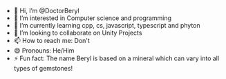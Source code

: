 - 👋 Hi, I’m @DoctorBeryl
- 👀 I’m interested in Computer science and programming
- 🌱 I’m currently learning cpp, cs, javascript, typescript and phyton
- 💞️ I’m looking to collaborate on Unity Projects
- 📫 How to reach me: Don't
- 😄 Pronouns: He/Him
- ⚡ Fun fact: The name Beryl is based on a mineral which can vary into all types of gemstones!

<!---
DoctorBeryl/DoctorBeryl is a ✨ special ✨ repository because its `README.md` (this file) appears on your GitHub profile.
You can click the Preview link to take a look at your changes.
--->
